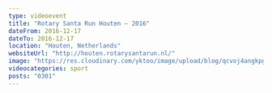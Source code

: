 ```yaml
---
type: videoevent
title: "Rotary Santa Run Houten — 2016"
dateFrom: 2016-12-17
dateTo: 2016-12-17
location: "Houten, Netherlands"
websiteUrl: "http://houten.rotarysantarun.nl/"
image: "https://res.cloudinary.com/yktoo/image/upload/blog/qcvoj4angkpg0782.jpg"
videocategories: sport
posts: "0301"
---
```

